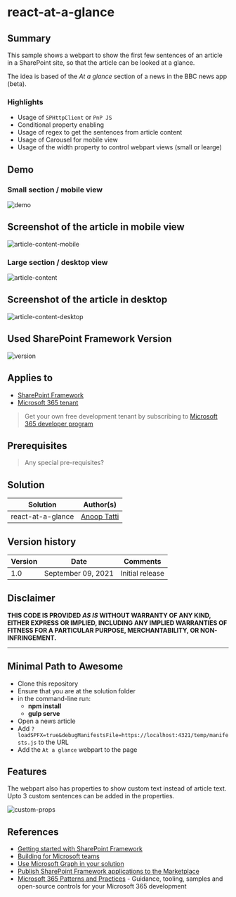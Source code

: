 # react-at-a-glance

## Summary

This sample shows a webpart to show the first few sentences of an article in a SharePoint site, so that the article can be looked at a glance.

The idea is based of the *At a glance* section of a news in the BBC news app (beta).

### Highlights
- Usage of `SPHttpClient` or `PnP JS`
- Conditional property enabling
- Usage of regex to get the sentences from article content
- Usage of Carousel for mobile view
- Usage of the width property to control webpart views (small or learge)

## Demo

### Small section / mobile view

![demo](./assets/demo.gif)

## Screenshot of the article in mobile view

![article-content-mobile](./assets/article-content-mobile.png)

### Large section / desktop view

![article-content](./assets/at_a_glance_large.png)

## Screenshot of the article in desktop

![article-content-desktop](./assets/article-content-desktop.png)


## Used SharePoint Framework Version

![version](https://img.shields.io/badge/version-1.12.1-green.svg)

## Applies to

- [SharePoint Framework](https://aka.ms/spfx)
- [Microsoft 365 tenant](https://docs.microsoft.com/en-us/sharepoint/dev/spfx/set-up-your-developer-tenant)

> Get your own free development tenant by subscribing to [Microsoft 365 developer program](http://aka.ms/o365devprogram)

## Prerequisites

> Any special pre-requisites?

## Solution

Solution|Author(s)
--------|---------
react-at-a-glance | [Anoop Tatti](https://linktr.ee/anoopt)

## Version history

Version|Date|Comments
-------|----|--------
1.0|September 09, 2021|Initial release

## Disclaimer

**THIS CODE IS PROVIDED *AS IS* WITHOUT WARRANTY OF ANY KIND, EITHER EXPRESS OR IMPLIED, INCLUDING ANY IMPLIED WARRANTIES OF FITNESS FOR A PARTICULAR PURPOSE, MERCHANTABILITY, OR NON-INFRINGEMENT.**

---

## Minimal Path to Awesome

- Clone this repository
- Ensure that you are at the solution folder
- in the command-line run:
  - **npm install**
  - **gulp serve**
- Open a news article
- Add `?loadSPFX=true&debugManifestsFile=https://localhost:4321/temp/manifests.js` to the URL
- Add the `At a glance` webpart to the page

## Features

The webpart also has properties to show custom text instead of article text. Upto 3 custom sentences can be added in the properties.

![custom-props](./assets/custom_props.png)

## References

- [Getting started with SharePoint Framework](https://docs.microsoft.com/en-us/sharepoint/dev/spfx/set-up-your-developer-tenant)
- [Building for Microsoft teams](https://docs.microsoft.com/en-us/sharepoint/dev/spfx/build-for-teams-overview)
- [Use Microsoft Graph in your solution](https://docs.microsoft.com/en-us/sharepoint/dev/spfx/web-parts/get-started/using-microsoft-graph-apis)
- [Publish SharePoint Framework applications to the Marketplace](https://docs.microsoft.com/en-us/sharepoint/dev/spfx/publish-to-marketplace-overview)
- [Microsoft 365 Patterns and Practices](https://aka.ms/m365pnp) - Guidance, tooling, samples and open-source controls for your Microsoft 365 development